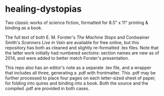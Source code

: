 # healing-dystopias
Two classic works of science fiction, formatted for 8.5" x 11" printing &amp; binding as a book.

The full text of both E. M. Forster's *The Machine Stops* and Cordwainer Smith's *Scanners Live in Vain* are available for free online, but this repository has both as cleaned and slightly re-formatted .tex files. Note that the latter work initially had numbered sectoins: section names are new as of 2014, and were added to better match Forster's presentation.

This repo also has an editor's note as a separate .tex file, and a wrapper that includes all three, generating a .pdf with frontmatter. This .pdf may be further processed to place four pages on each letter-sized sheet of paper, for folding into quires and binding into a book. Both the source and the compiled .pdf are provided in both cases.
